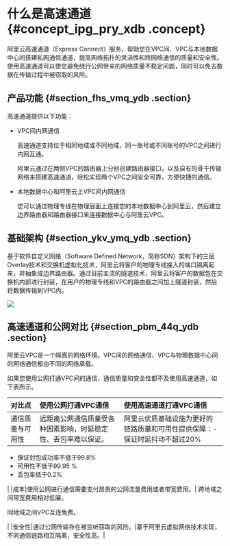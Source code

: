 # 什么是高速通道 {#concept_ipg_pry_xdb .concept}

阿里云高速通道（Express Connect）服务，帮助您在VPC间、VPC与本地数据中心间搭建私网通信通道，提高网络拓扑的灵活性和跨网络通信的质量和安全性。使用高速通道可以使您避免绕行公网带来的网络质量不稳定问题，同时可以免去数据在传输过程中被窃取的风险。

## 产品功能 {#section_fhs_vmq_ydb .section}

高速通道提供以下功能：

-   VPC间内网通信

    高速通道支持位于相同地域或不同地域，同一账号或不同账号的VPC之间进行内网互通。

    阿里云通过在两侧VPC的路由器上分别创建路由器接口，以及自有的骨干传输网络来搭建高速通道，轻松实现两个VPC之间安全可靠，方便快捷的通信。

-   本地数据中心和阿里云上VPC间内网通信

    您可以通过物理专线在物理层面上连接您的本地数据中心到阿里云，然后建立边界路由器和路由器接口来连接数据中心与阿里云VPC。


## 基础架构 {#section_ykv_ymq_ydb .section}

基于软件自定义网络（Software Defined Network，简称SDN）架构下的三层Overlay技术和交换机虚拟化技术，阿里云将客户的物理专线接入的端口隔离起来，并抽象成边界路由器。通过目前主流的隧道技术，阿里云将客户的数据包在交换机内部进行封装，在用户的物理专线和VPC的路由器之间加上隧道封装，然后将数据传输到VPC内。

![](http://static-aliyun-doc.oss-cn-hangzhou.aliyuncs.com/assets/img/13811/4200_zh-CN.jpg)

## 高速通道和公网对比 {#section_pbm_44q_ydb .section}

阿里云VPC是一个隔离的网络环境。VPC间的网络通信、VPC与物理数据中心间的网络通信都由不同的网络承载。

如果您使用公网打通VPC间的通信，通信质量和安全性都不及使用高速通道，如下表所示。

|对比点|使用公网打通VPC通信|使用高速通道打通VPC通信|
|:--|:----------|:------------|
|通信质量与可用性|远距离公网通信质量受各种因素影响，时延稳定性、丢包率难以保证。|阿里云优质基础设施为更好的链路质量和可用性提供保障：-   保证时延抖动不超过20%
-   保证封包成功率不低于99.8%
-   可用性不低于99.95 %
-   丢包率低于0.2%

|
|成本|使用公网进行通信需要支付昂贵的公网流量费用或者带宽费用。| 跨地域之间带宽费用相对低廉。

 同地域之间VPC互连免费。

 |
|安全性|通过公网传输存在被监听窃取的风险。|基于阿里云虚拟网络技术实现，不同通信链路相互隔离，安全性高。|

